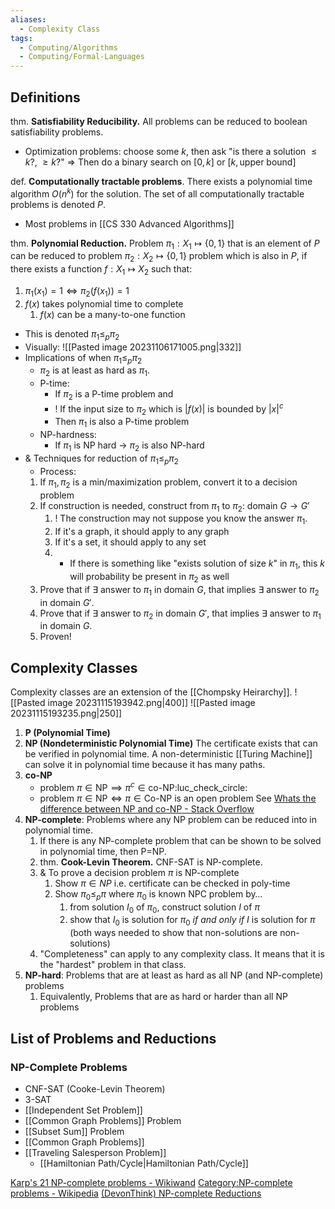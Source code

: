 ```yaml
---
aliases:
  - Complexity Class
tags:
  - Computing/Algorithms
  - Computing/Formal-Languages
---
```

## Definitions

thm. **Satisfiability Reducibility.** All problems can be reduced to boolean satisfiability problems.
- Optimization problems: choose some $k$, then ask "is there a solution $\leq k$?, $\geq k$?" => Then do a binary search on $[0,k]$ or $[k,\text{upper bound}]$

def. **Computationally tractable problems**. There exists a polynomial time algorithm $O(n^k)$ for the solution. The set of all computationally tractable problems is denoted $P$.
- Most problems in [[CS 330 Advanced Algorithms]]

thm. **Polynomial Reduction.** Problem $\pi_{1}:X_{1}\mapsto\{0,1\}$ that is an element of $P$ can be reduced to problem $\pi_{2}:X_{2}\mapsto\{0,1\}$ problem which is also in $P$, if there exists a function $f:X_{1} \mapsto X_{2}$ such that:
1. $\pi_{1}(x_{1})=1 \iff \pi_{2}(f(x_{1}))=1$
2. $f(x)$ takes polynomial time to complete
	1. $f(x)$ can be a many-to-one function
- This is denoted $\pi_{1}\leq_{p} \pi_{2}$
- Visually: ![[Pasted image 20231106171005.png|332]]
- Implications of when $\pi_{1}\leq_{p} \pi_{2}$
	- $\pi_{2}$ is at least as hard as $\pi_{1}$.
	- P-time:
		- If $\pi_{2}$ is a P-time problem and
		- ! If the input size to $\pi_{2}$ which is $|f(x)|$ is bounded by $|x|^c$
		- Then $\pi_{1}$ is also a P-time problem
	- NP-hardness:
		- If $\pi_{1}$ is NP hard → $\pi_{2}$ is also NP-hard
- & Techniques for reduction of $\pi_{1}\leq_{p} \pi_{2}$
	- Process:
	1. If $\pi_{1},\pi_{2}$ is a min/maximization problem, convert it to a decision problem
	2. If construction is needed, construct from $\pi_{1}$ to $\pi_{2}$: domain $G\to G'$
		1. ! The construction may not suppose you know the answer $\pi_{1}$.
		2. If it's a graph, it should apply to any graph
		3. If it's a set, it should apply to any set
		4. - If there is something like "exists solution of size $k$" in $\pi_{1}$, this $k$ will probability be present in $\pi_{2}$ as well
	3. Prove that if $\exists$ answer to $\pi_{1}$ in domain $G$, that implies $\exists$ answer to $\pi_{2}$ in domain $G'$.
	4. Prove that if $\exists$ answer to $\pi_{2}$ in domain $G'$, that implies $\exists$ answer to $\pi_{1}$ in domain $G$.
	5. Proven!

## Complexity Classes

Complexity classes are an extension of the [[Chompsky Heirarchy]].
![[Pasted image 20231115193942.png|400]]
![[Pasted image 20231115193235.png|250]]

1. **P (Polynomial Time)**
2. **NP (Nondeterministic Polynomial Time)** The certificate exists that can be verified in polynomial time. A non-deterministic [[Turing Machine]] can solve it in polynomial time because it has many paths.
3. **co-NP**
	- problem $\pi\in \text{NP}\implies \pi^c\in \text{co-NP}$:luc_check_circle:
	- problem $\pi\in \text{NP}\iff \pi\in \text{Co-NP}$ is an open problem
	  See [Whats the difference between NP and co-NP - Stack Overflow](https://stackoverflow.com/a/17047424)
4. **NP-complete**: Problems where any NP problem can be reduced into in polynomial time.
	1. If there is any NP-complete problem that can be shown to be solved in polynomial time, then P=NP.
	2. thm. **Cook-Levin Theorem.** CNF-SAT is NP-complete.
	3. & To prove a decision problem $\pi$ is NP-complete
		1. Show $\pi \in NP$ i.e. certificate can be checked in poly-time
		2. Show $\pi_{0} \leq_{p} \pi$ where $\pi_{0}$ is known NPC problem by…
			1. from solution $I_{0}$ of $\pi_{0}$, construct solution $I$ of $\pi$
			2. show that $I_{0}$ is solution for $\pi_{0}$ _if and only if_ $I$ is solution for $\pi$ (both ways needed to show that non-solutions are non-solutions)
	4. "Completeness" can apply to any complexity class. It means that it is the "hardest" problem in that class.
5. **NP-hard**: Problems that are at least as hard as all NP (and NP-complete) problems
	1. Equivalently, Problems that are as hard or harder than all NP problems

## List of Problems and Reductions

### NP-Complete Problems
- CNF-SAT (Cooke-Levin Theorem)
- 3-SAT
- [[Independent Set Problem]]
- [[Common Graph Problems]] Problem
- [[Subset Sum]] Problem
- [[Common Graph Problems]]
- [[Traveling Salesperson Problem]]
	- [[Hamiltonian Path/Cycle|Hamiltonian Path/Cycle]]

[Karp's 21 NP-complete problems - Wikiwand](https://www.wikiwand.com/en/Karp%27s_21_NP-complete_problems)
[Category:NP-complete problems - Wikipedia](https://en.wikipedia.org/wiki/Category:NP-complete_problems)
[(DevonThink) NP-complete Reductions](x-devonthink-item://DCCE08AC-A95C-447F-B196-BA4C1D91D081)
